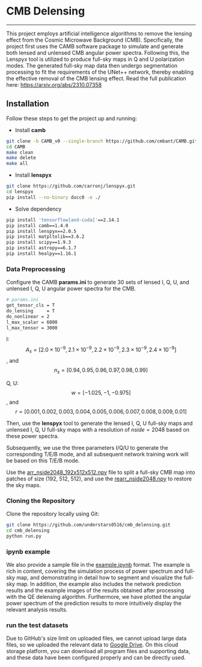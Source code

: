# CMB Delensing

---
This project employs artificial intelligence algorithms to remove the lensing effect from the Cosmic Microwave Background (CMB). Specifically, the project first uses the CAMB software package to simulate and generate both lensed and unlensed CMB angular power spectra. Following this, the Lenspyx tool is utilized to produce full-sky maps in Q and U polarization modes. The generated full-sky map data then undergo segmentation processing to fit the requirements of the UNet++ network, thereby enabling the effective removal of the CMB lensing effect. Read the full publication here:  https://arxiv.org/abs/2310.07358



## Installation

Follow these steps to get the project up and running:

- Install $\mathbf{camb}$

```bash
git clone -b CAMB_v0 --single-branch https://github.com/cmbant/CAMB.git
cd CAMB
make clean
make delete
make all
```

- Install $\mathbf{lenspyx}$

```bash
git clone https://github.com/carronj/lenspyx.git
cd lenspyx
pip install --no-binary ducc0 -e ./
```

- Solve dependency

```bash
pip install 'tensorflow[and-cuda]'==2.14.1
pip install camb==1.4.0
pip install lenspyx==2.0.5
pip install matpltolib==3.6.2
pip install scipy==1.9.3
pip install astropy==6.1.7
pip install healpy==1.16.1
```



### Data Preprocessing

Configure the CAMB $\mathbf{params.ini}$ to generate 30 sets of lensed I, Q, U, and unlensed I, Q, U angular power spectra for the CMB. 
```bash
# params.ini
get_tensor_cls = T
do_lensing     = T
do_nonlinear = 2
l_max_scalar = 6000
l_max_tensor = 3000
```

I: $$A_s=[2.0\times 10^{-9},2.1\times 10^{-9},2.2\times 10^{-9},2.3\times 10^{-9},2.4\times 10^{-9}]$$, and $$n_s =[0.94, 0.95, 0.96, 0.97, 0.98, 0.99]$$

Q, U:  $$w =[-1.025, -1, -0.975]$$, and $$r =[ 0.001, 0.002, 0.003, 0.004, 0.005, 0.006, 0.007, 0.008, 0.009, 0.01]$$

Then, use the $\mathbf{lenspyx}$ tool to generate the  lensed I, Q, U full-sky maps and unlensed I, Q, U full-sky maps with a resolution of $nside=2048$ based on these power spectra.

Subsequently, we use the three parameters I/Q/U to generate the corresponding T/E/B mode, and all subsequent network training work will be based on this T/E/B mode.


Use the [arr_nside2048_192x512x512.npy](https://drive.google.com/file/d/1Q4QOPStMdreQ2Ic0JqNF2ZLRVPnnczMX/view?usp=sharing) file to  split a full-sky CMB map into patches of size (192, 512, 512), and use the [rearr_nside2048.npy](https://drive.google.com/file/d/1WJbkHwrOCrO-HY24FCAqQi2NcWfqc6fU/view?usp=drive_link)  to restore the sky maps.



### Cloning the Repository

Clone the repository locally using Git:

```bash
git clone https://github.com/understars0516/cmb_delensing.git
cd cmb_delensing
python run.py
```



### ipynb example
We also provide a sample file in the [example.ipynb](https://github.com/understars0516/cmb_delensing/blob/main/example.ipynb) format. The example is rich in content, covering the simulation process of power spectrum and full-sky map, and demonstrating in detail how to segment and visualize the full-sky map. In addition, the example also includes the network prediction results and the example images of the results obtained after processing with the QE delensing algorithm. Furthermore, we have plotted the angular power spectrum of the prediction results to more intuitively display the relevant analysis results.


### run the test datasets
Due to GitHub's size limit on uploaded files, we cannot upload large data files, so we uploaded the relevant data to [Google Drive](https://drive.google.com/drive/folders/1-1z7xcYS7mwpRZ2PWQ3c4Keezz1INlcn?usp=sharing). On this cloud storage platform, you can download all program files and supporting data, and these data have been configured properly and can be directly used.
